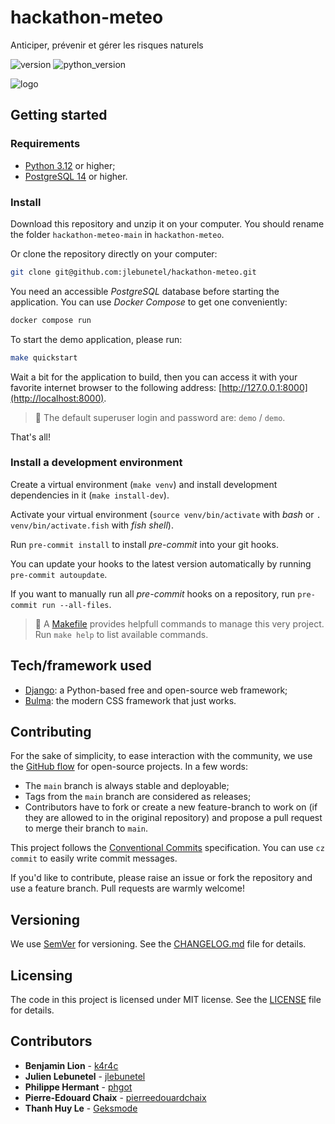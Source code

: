 # hackathon-meteo
Anticiper, prévenir et gérer les risques naturels

![version](https://img.shields.io/badge/version-0.2.0-blue)
![python_version](https://img.shields.io/badge/python-3.12-blue)

![logo](https://cdn.discordapp.com/attachments/1225054185985278016/1227023200622215200/Fichier_3.png?ex=6626e568&is=66147068&hm=f882f5d2cbdcacc0d3d36c5168496e8c5515b95a08da4b160f3602514013934f&)

## Getting started

### Requirements

- [Python 3.12](https://www.python.org/) or higher;
- [PostgreSQL 14](https://www.postgresql.org/) or higher.

### Install

Download this repository and unzip it on your computer. You should rename the folder `hackathon-meteo-main` in `hackathon-meteo`.

Or clone the repository directly on your computer:

```bash
git clone git@github.com:jlebunetel/hackathon-meteo.git
```

You need an accessible _PostgreSQL_ database before starting the application. You can use _Docker Compose_ to get one conveniently:

```bash
docker compose run
```

To start the demo application, please run:

```bash
make quickstart
```

Wait a bit for the application to build, then you can access it with your favorite internet browser to the following address: [http://127.0.0.1:8000](http://localhost:8000).

> :memo: The default superuser login and password are: `demo` / `demo`.

That's all!

### Install a development environment

Create a virtual environment (`make venv`) and install development dependencies in it (`make install-dev`).

Activate your virtual environment (`source venv/bin/activate` with _bash_ or `. venv/bin/activate.fish` with _fish shell_).

Run `pre-commit install` to install _pre-commit_ into your git hooks.

You can update your hooks to the latest version automatically by running `pre-commit autoupdate`.

If you want to manually run all _pre-commit_ hooks on a repository, run `pre-commit run --all-files`.

> :memo: A [Makefile](Makefile) provides helpfull commands to manage this very project. Run `make help` to list available commands.
>
## Tech/framework used

- [Django](https://www.djangoproject.com/): a Python-based free and open-source web framework;
- [Bulma](https://bulma.io/): the modern CSS framework that just works.

## Contributing

For the sake of simplicity, to ease interaction with the community, we use the [GitHub flow](https://guides.github.com/introduction/flow/index.html) for open-source projects. In a few words:
- The `main` branch is always stable and deployable;
- Tags from the `main` branch are considered as releases;
- Contributors have to fork or create a new feature-branch to work on (if they are allowed to in the original repository) and propose a pull request to merge their branch to `main`.

This project follows the [Conventional Commits](https://www.conventionalcommits.org/en/v1.0.0/) specification. You can use `cz commit` to easily write commit messages.

If you'd like to contribute, please raise an issue or fork the repository and use a feature branch. Pull requests are warmly welcome!

## Versioning

We use [SemVer](http://semver.org/) for versioning. See the [CHANGELOG.md](CHANGELOG.md) file for details.

## Licensing

The code in this project is licensed under MIT license. See the [LICENSE](LICENSE) file for details.

## Contributors

- __Benjamin Lion__ - [k4r4c](https://github.com/k4r4c)
- __Julien Lebunetel__ - [jlebunetel](https://github.com/jlebunetel)
- __Philippe Hermant__ - [phgot](https://github.com/phgot)
- __Pierre-Edouard Chaix__ - [pierreedouardchaix](https://github.com/pierreedouardchaix)
- __Thanh Huy Le__ - [Geksmode](https://github.com/Geksmode)
